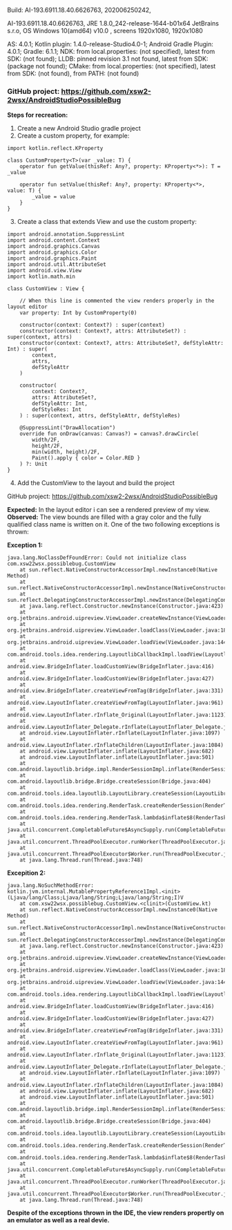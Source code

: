 Build: AI-193.6911.18.40.6626763, 202006250242, 

AI-193.6911.18.40.6626763, JRE 1.8.0_242-release-1644-b01x64 JetBrains s.r.o, OS Windows 10(amd64) v10.0 , screens 1920x1080, 1920x1080

AS: 4.0.1; Kotlin plugin: 1.4.0-release-Studio4.0-1; Android Gradle Plugin: 4.0.1; Gradle: 6.1.1; NDK: from local.properties: (not specified), latest from SDK: (not found); LLDB: pinned revision 3.1 not found, latest from SDK: (package not found); CMake: from local.properties: (not specified), latest from SDK: (not found), from PATH: (not found)

### GitHub project: https://github.com/xsw2-2wsx/AndroidStudioPossibleBug

**Steps for recreation:**

1. Create a new Android Studio gradle project
2. Create a custom property, for example:
```
import kotlin.reflect.KProperty

class CustomProperty<T>(var _value: T) {
    operator fun getValue(thisRef: Any?, property: KProperty<*>): T = _value

    operator fun setValue(thisRef: Any?, property: KProperty<*>, value: T) {
        _value = value
    }
}
```

3. Create a class that extends View and use the custom property:
```
import android.annotation.SuppressLint
import android.content.Context
import android.graphics.Canvas
import android.graphics.Color
import android.graphics.Paint
import android.util.AttributeSet
import android.view.View
import kotlin.math.min

class CustomView : View {

    // When this line is commented the view renders properly in the layout editor
    var property: Int by CustomProperty(0)

    constructor(context: Context?) : super(context)
    constructor(context: Context?, attrs: AttributeSet?) : super(context, attrs)
    constructor(context: Context?, attrs: AttributeSet?, defStyleAttr: Int) : super(
        context,
        attrs,
        defStyleAttr
    )

    constructor(
        context: Context?,
        attrs: AttributeSet?,
        defStyleAttr: Int,
        defStyleRes: Int
    ) : super(context, attrs, defStyleAttr, defStyleRes)

    @SuppressLint("DrawAllocation")
    override fun onDraw(canvas: Canvas?) = canvas?.drawCircle(
        width/2F,
        height/2F,
        min(width, height)/2F,
        Paint().apply { color = Color.RED }
    ) ?: Unit
}
```

4. Add the CustomView to the layout and build the project

GitHub project: https://github.com/xsw2-2wsx/AndroidStudioPossibleBug

**Expected:** In the layout editor i can see a rendered preview of my view.  
**Observed:** The view bounds are filled with a gray color and the fully qualified class name is written on it. One of the two following exceptions is thrown:

**Exception 1:**
```
java.lang.NoClassDefFoundError: Could not initialize class com.xsw22wsx.possiblebug.CustomView
	at sun.reflect.NativeConstructorAccessorImpl.newInstance0(Native Method)
	at sun.reflect.NativeConstructorAccessorImpl.newInstance(NativeConstructorAccessorImpl.java:62)
	at sun.reflect.DelegatingConstructorAccessorImpl.newInstance(DelegatingConstructorAccessorImpl.java:45)
	at java.lang.reflect.Constructor.newInstance(Constructor.java:423)
	at org.jetbrains.android.uipreview.ViewLoader.createNewInstance(ViewLoader.java:403)
	at org.jetbrains.android.uipreview.ViewLoader.loadClass(ViewLoader.java:186)
	at org.jetbrains.android.uipreview.ViewLoader.loadView(ViewLoader.java:144)
	at com.android.tools.idea.rendering.LayoutlibCallbackImpl.loadView(LayoutlibCallbackImpl.java:309)
	at android.view.BridgeInflater.loadCustomView(BridgeInflater.java:416)
	at android.view.BridgeInflater.loadCustomView(BridgeInflater.java:427)
	at android.view.BridgeInflater.createViewFromTag(BridgeInflater.java:331)
	at android.view.LayoutInflater.createViewFromTag(LayoutInflater.java:961)
	at android.view.LayoutInflater.rInflate_Original(LayoutInflater.java:1123)
	at android.view.LayoutInflater_Delegate.rInflate(LayoutInflater_Delegate.java:72)
	at android.view.LayoutInflater.rInflate(LayoutInflater.java:1097)
	at android.view.LayoutInflater.rInflateChildren(LayoutInflater.java:1084)
	at android.view.LayoutInflater.inflate(LayoutInflater.java:682)
	at android.view.LayoutInflater.inflate(LayoutInflater.java:501)
	at com.android.layoutlib.bridge.impl.RenderSessionImpl.inflate(RenderSessionImpl.java:348)
	at com.android.layoutlib.bridge.Bridge.createSession(Bridge.java:404)
	at com.android.tools.idea.layoutlib.LayoutLibrary.createSession(LayoutLibrary.java:141)
	at com.android.tools.idea.rendering.RenderTask.createRenderSession(RenderTask.java:678)
	at com.android.tools.idea.rendering.RenderTask.lambda$inflate$8(RenderTask.java:809)
	at java.util.concurrent.CompletableFuture$AsyncSupply.run(CompletableFuture.java:1604)
	at java.util.concurrent.ThreadPoolExecutor.runWorker(ThreadPoolExecutor.java:1149)
	at java.util.concurrent.ThreadPoolExecutor$Worker.run(ThreadPoolExecutor.java:624)
	at java.lang.Thread.run(Thread.java:748)
```
**Excepition 2:**
```
java.lang.NoSuchMethodError: kotlin.jvm.internal.MutablePropertyReference1Impl.<init>(Ljava/lang/Class;Ljava/lang/String;Ljava/lang/String;I)V
	at com.xsw22wsx.possiblebug.CustomView.<clinit>(CustomView.kt)
	at sun.reflect.NativeConstructorAccessorImpl.newInstance0(Native Method)
	at sun.reflect.NativeConstructorAccessorImpl.newInstance(NativeConstructorAccessorImpl.java:62)
	at sun.reflect.DelegatingConstructorAccessorImpl.newInstance(DelegatingConstructorAccessorImpl.java:45)
	at java.lang.reflect.Constructor.newInstance(Constructor.java:423)
	at org.jetbrains.android.uipreview.ViewLoader.createNewInstance(ViewLoader.java:403)
	at org.jetbrains.android.uipreview.ViewLoader.loadClass(ViewLoader.java:186)
	at org.jetbrains.android.uipreview.ViewLoader.loadView(ViewLoader.java:144)
	at com.android.tools.idea.rendering.LayoutlibCallbackImpl.loadView(LayoutlibCallbackImpl.java:309)
	at android.view.BridgeInflater.loadCustomView(BridgeInflater.java:416)
	at android.view.BridgeInflater.loadCustomView(BridgeInflater.java:427)
	at android.view.BridgeInflater.createViewFromTag(BridgeInflater.java:331)
	at android.view.LayoutInflater.createViewFromTag(LayoutInflater.java:961)
	at android.view.LayoutInflater.rInflate_Original(LayoutInflater.java:1123)
	at android.view.LayoutInflater_Delegate.rInflate(LayoutInflater_Delegate.java:72)
	at android.view.LayoutInflater.rInflate(LayoutInflater.java:1097)
	at android.view.LayoutInflater.rInflateChildren(LayoutInflater.java:1084)
	at android.view.LayoutInflater.inflate(LayoutInflater.java:682)
	at android.view.LayoutInflater.inflate(LayoutInflater.java:501)
	at com.android.layoutlib.bridge.impl.RenderSessionImpl.inflate(RenderSessionImpl.java:348)
	at com.android.layoutlib.bridge.Bridge.createSession(Bridge.java:404)
	at com.android.tools.idea.layoutlib.LayoutLibrary.createSession(LayoutLibrary.java:141)
	at com.android.tools.idea.rendering.RenderTask.createRenderSession(RenderTask.java:678)
	at com.android.tools.idea.rendering.RenderTask.lambda$inflate$8(RenderTask.java:809)
	at java.util.concurrent.CompletableFuture$AsyncSupply.run(CompletableFuture.java:1604)
	at java.util.concurrent.ThreadPoolExecutor.runWorker(ThreadPoolExecutor.java:1149)
	at java.util.concurrent.ThreadPoolExecutor$Worker.run(ThreadPoolExecutor.java:624)
	at java.lang.Thread.run(Thread.java:748)
```
**Despite of the exceptions thrown in the IDE, the view renders propertly on an emulator as well as a real devie.**
